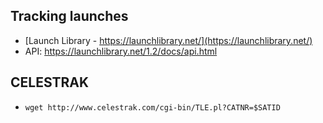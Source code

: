 ## Tracking launches

* [Launch Library - https://launchlibrary.net/](https://launchlibrary.net/)
 * API: https://launchlibrary.net/1.2/docs/api.html
 
## CELESTRAK

* `wget http://www.celestrak.com/cgi-bin/TLE.pl?CATNR=$SATID`
